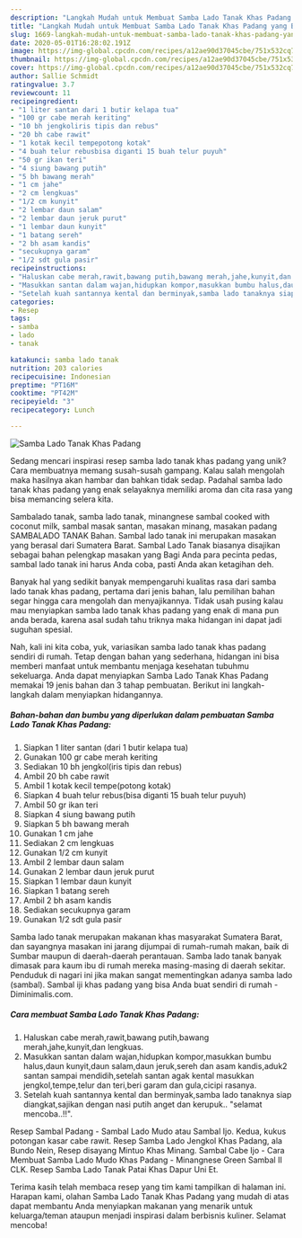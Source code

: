 ```yaml
---
description: "Langkah Mudah untuk Membuat Samba Lado Tanak Khas Padang yang Bikin Ngiler"
title: "Langkah Mudah untuk Membuat Samba Lado Tanak Khas Padang yang Bikin Ngiler"
slug: 1669-langkah-mudah-untuk-membuat-samba-lado-tanak-khas-padang-yang-bikin-ngiler
date: 2020-05-01T16:28:02.191Z
image: https://img-global.cpcdn.com/recipes/a12ae90d37045cbe/751x532cq70/samba-lado-tanak-khas-padang-foto-resep-utama.jpg
thumbnail: https://img-global.cpcdn.com/recipes/a12ae90d37045cbe/751x532cq70/samba-lado-tanak-khas-padang-foto-resep-utama.jpg
cover: https://img-global.cpcdn.com/recipes/a12ae90d37045cbe/751x532cq70/samba-lado-tanak-khas-padang-foto-resep-utama.jpg
author: Sallie Schmidt
ratingvalue: 3.7
reviewcount: 11
recipeingredient:
- "1 liter santan dari 1 butir kelapa tua"
- "100 gr cabe merah keriting"
- "10 bh jengkoliris tipis dan rebus"
- "20 bh cabe rawit"
- "1 kotak kecil tempepotong kotak"
- "4 buah telur rebusbisa diganti 15 buah telur puyuh"
- "50 gr ikan teri"
- "4 siung bawang putih"
- "5 bh bawang merah"
- "1 cm jahe"
- "2 cm lengkuas"
- "1/2 cm kunyit"
- "2 lembar daun salam"
- "2 lembar daun jeruk purut"
- "1 lembar daun kunyit"
- "1 batang sereh"
- "2 bh asam kandis"
- "secukupnya garam"
- "1/2 sdt gula pasir"
recipeinstructions:
- "Haluskan cabe merah,rawit,bawang putih,bawang merah,jahe,kunyit,dan lengkuas."
- "Masukkan santan dalam wajan,hidupkan kompor,masukkan bumbu halus,daun kunyit,daun salam,daun jeruk,sereh dan asam kandis,aduk2 santan sampai mendidih,setelah santan agak kental masukkan jengkol,tempe,telur dan teri,beri garam dan gula,cicipi rasanya."
- "Setelah kuah santannya kental dan berminyak,samba lado tanaknya siap diangkat,sajikan dengan nasi putih anget dan kerupuk.. &#34;selamat mencoba..!!&#34;."
categories:
- Resep
tags:
- samba
- lado
- tanak

katakunci: samba lado tanak 
nutrition: 203 calories
recipecuisine: Indonesian
preptime: "PT16M"
cooktime: "PT42M"
recipeyield: "3"
recipecategory: Lunch

---
```



![Samba Lado Tanak Khas Padang](https://img-global.cpcdn.com/recipes/a12ae90d37045cbe/751x532cq70/samba-lado-tanak-khas-padang-foto-resep-utama.jpg)

Sedang mencari inspirasi resep samba lado tanak khas padang yang unik? Cara membuatnya memang susah-susah gampang. Kalau salah mengolah maka hasilnya akan hambar dan bahkan tidak sedap. Padahal samba lado tanak khas padang yang enak selayaknya memiliki aroma dan cita rasa yang bisa memancing selera kita.

Sambalado tanak, samba lado tanak, minangnese sambal cooked with coconut milk, sambal masak santan, masakan minang, masakan padang SAMBALADO TANAK Bahan. Sambal lado tanak ini merupakan masakan yang berasal dari Sumatera Barat. Sambal Lado Tanak biasanya disajikan sebagai bahan pelengkap masakan yang Bagi Anda para pecinta pedas, sambal lado tanak ini harus Anda coba, pasti Anda akan ketagihan deh.

Banyak hal yang sedikit banyak mempengaruhi kualitas rasa dari samba lado tanak khas padang, pertama dari jenis bahan, lalu pemilihan bahan segar hingga cara mengolah dan menyajikannya. Tidak usah pusing kalau mau menyiapkan samba lado tanak khas padang yang enak di mana pun anda berada, karena asal sudah tahu triknya maka hidangan ini dapat jadi suguhan spesial.


Nah, kali ini kita coba, yuk, variasikan samba lado tanak khas padang sendiri di rumah. Tetap dengan bahan yang sederhana, hidangan ini bisa memberi manfaat untuk membantu menjaga kesehatan tubuhmu sekeluarga. Anda dapat menyiapkan Samba Lado Tanak Khas Padang memakai 19 jenis bahan dan 3 tahap pembuatan. Berikut ini langkah-langkah dalam menyiapkan hidangannya.

<!--inarticleads1-->

##### Bahan-bahan dan bumbu yang diperlukan dalam pembuatan Samba Lado Tanak Khas Padang:

1. Siapkan 1 liter santan (dari 1 butir kelapa tua)
1. Gunakan 100 gr cabe merah keriting
1. Sediakan 10 bh jengkol(iris tipis dan rebus)
1. Ambil 20 bh cabe rawit
1. Ambil 1 kotak kecil tempe(potong kotak)
1. Siapkan 4 buah telur rebus(bisa diganti 15 buah telur puyuh)
1. Ambil 50 gr ikan teri
1. Siapkan 4 siung bawang putih
1. Siapkan 5 bh bawang merah
1. Gunakan 1 cm jahe
1. Sediakan 2 cm lengkuas
1. Gunakan 1/2 cm kunyit
1. Ambil 2 lembar daun salam
1. Gunakan 2 lembar daun jeruk purut
1. Siapkan 1 lembar daun kunyit
1. Siapkan 1 batang sereh
1. Ambil 2 bh asam kandis
1. Sediakan secukupnya garam
1. Gunakan 1/2 sdt gula pasir


Samba lado tanak merupakan makanan khas masyarakat Sumatera Barat, dan sayangnya masakan ini jarang dijumpai di rumah-rumah makan, baik di Sumbar maupun di daerah-daerah perantauan. Samba lado tanak banyak dimasak para kaum ibu di rumah mereka masing-masing di daerah sekitar. Penduduk di nagari ini jika makan sangat mementingkan adanya samba lado (sambal). Sambal iji khas padang yang bisa Anda buat sendiri di rumah - Diminimalis.com. 

<!--inarticleads2-->

##### Cara membuat Samba Lado Tanak Khas Padang:

1. Haluskan cabe merah,rawit,bawang putih,bawang merah,jahe,kunyit,dan lengkuas.
1. Masukkan santan dalam wajan,hidupkan kompor,masukkan bumbu halus,daun kunyit,daun salam,daun jeruk,sereh dan asam kandis,aduk2 santan sampai mendidih,setelah santan agak kental masukkan jengkol,tempe,telur dan teri,beri garam dan gula,cicipi rasanya.
1. Setelah kuah santannya kental dan berminyak,samba lado tanaknya siap diangkat,sajikan dengan nasi putih anget dan kerupuk.. &#34;selamat mencoba..!!&#34;.


Resep Sambal Padang - Sambal Lado Mudo atau Sambal Ijo. Kedua, kukus potongan kasar cabe rawit. Resep Samba Lado Jengkol Khas Padang, ala Bundo Nein, Resep disayang Mintuo Khas Minang. Sambal Cabe Ijo - Cara Membuat Samba Lado Mudo Khas Padang - Minangnese Green Sambal II CLK. Resep Samba Lado Tanak Patai Khas Dapur Uni Et. 

Terima kasih telah membaca resep yang tim kami tampilkan di halaman ini. Harapan kami, olahan Samba Lado Tanak Khas Padang yang mudah di atas dapat membantu Anda menyiapkan makanan yang menarik untuk keluarga/teman ataupun menjadi inspirasi dalam berbisnis kuliner. Selamat mencoba!
